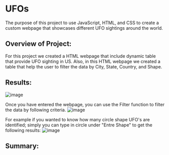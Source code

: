 # UFOs
The purpose of this project to use JavaScript, HTML, and CSS to create a custom webpage that showcases different UFO sightings around the world.

## Overview of Project:

For this project we created a HTML webpage that include dynamic table that provide UFO sighting in US.
Also, in this HTML webpage we created a table that help the user to filter the data by City, State, Country, and Shape.

## Results:
![image](https://user-images.githubusercontent.com/79486450/118416687-e770dc80-b67e-11eb-92b0-4695be5fc1e1.png)

Once you have entered the webpage, you can use the Filter function to filter the data by following criteria.
![image](https://user-images.githubusercontent.com/79486450/118416603-8cd78080-b67e-11eb-86fa-074d88abaeab.png)

For example if you wanted to know how many circle shape UFO's are identified; simply you can type in circle under "Entre Shape" to get the following results:
![image](https://user-images.githubusercontent.com/79486450/118416664-d758fd00-b67e-11eb-9206-0a1350accebe.png)


## Summary:
